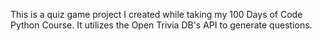 This is a quiz game project I created while taking my 100 Days of Code Python Course. It utilizes the Open Trivia DB's API to generate questions.
